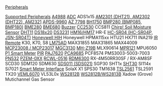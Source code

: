 [Peripherals](peripherals/)

[Supported Peripherals](peripherals/Supported-Peripherals) 
[A4988](peripherals/A4988-Stepper-Motor-Controller)
[ADC](peripherals/ADC)
ADS1x15
[AM2301 (DHT21), AM2302 (DHT22), AM2321](peripherals/AM2301)
[APDS-9960](peripherals/APDS-9960)
[AZ 7798](peripherals/AZ-7798)
[BH1750](peripherals/BH1750)
[BMP280 (BMP085, BMP180)](peripherals/BME280)
[BME280](peripherals/BME280)
[BME680](peripherals/BME680)
[Buzzer](peripherals/Buzzer)
[CC2530](peripherals/CC2530)
CCS811
[Chirp! Soil Moisture Sensor](peripherals/Moisture-Sensor-and-Chirp!-Sensor)
[DHT11](peripherals/DHT11)
[DS18x20](peripherals/DS18x20)
[DS3231](peripherals/DS3231)
[HM16/HM17](peripherals/iBeacon-driver)
HR-E
[HC-SR04 (HC-SR04P, JSN-SR04T)](peripherals/HC-SR04)
[Honeywell HIH](peripherals/Honeywell-HIH)
Honeywell HPMA115xx
HTU21
HX711
INA219
[IR Remote](peripherals/IR-Remote)
K30, K70, S8
[LM75AD](peripherals/LM75AD)
MAX31855
MAX31865
MAX44009 
[MCP23008 / MCP23017](peripherals/MCP230xx)
[MGC3130](peripherals/MGC3130)
[MH-Z19B](peripherals/MH-Z19B)
MLX90614
[MPR121](peripherals/MPR121)
MPU6050
[P1 Smart Meter](peripherals/P1-Smart-Meter)
[PIR](peripherals/PIR-Motion-Sensors#AM312)
[PAJ7620](peripherals/PAJ7620)
[PCA9685](peripherals/PCA9685)
PCF8574
PMS3003-5003-7003 
[PN532](peripherals/PN532)
[PZEM-0XX](peripherals/PZEM-0XX)
[RCWL-0516](peripherals/RCWL-0516)
[RDM6300](peripherals/RDM6300)
RX-4M50RR30SF / RX-AM8SF
SCD30
SDM120
SDM630 
[SDS011 (SDS021)](peripherals/SDS011)
SGP30
SHT1x
[SHT30](peripherals/SHT30)
SI114x
Si7021
[Smart Meter Interface](peripherals/Smart-Meter-Interface)
SolaX X1
SPS30
TM1638
[TSL2561](peripherals/TSL2561)
TSL2591
TX20
[VEML6070](peripherals/VEML6070)
VL53L0x
[WS2812B](peripherals/WS2812B-RGB-Shield)
[WS2812B/WS2813B](peripherals/WS2812B-and-WS2813)
Xadow (Grove) Mutichannel Gas Sensor
